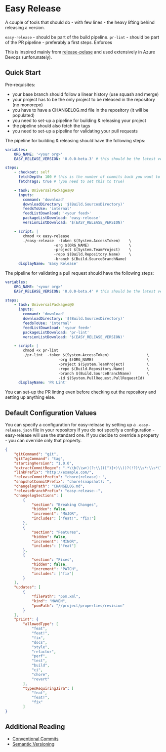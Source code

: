 # Easy Release

A couple of tools that should do - with few lines - the heavy lifting behind 
releasing a version.

`easy-release` - should be part of the build pipeline.
`pr-lint` - should be part of the PR pipeline - preferably a first steps. Enforces 

This is inspired mainly from [release-pelase](https://github.com/googleapis/release-please) and used extensively in Azure Devops (unforunately).

## Quick Start

Pre-requisites:
* your base branch should follow a linear history (use squash and merge)
* your project has to be the only project to be released in the repository (no monorepo)
* you have to have a CHANGELOG.md file in the repository (it will be populated)
* you need to set-up a pipeline for building & releasing your project
* the pipeline should also fetch the tags
* you need to set-up a pipeline for validating your pull requests

The pipeline for building & releasing should have the following steps:
```yaml
variables:
    ORG_NAME: '<your org>'
    EASY_RELEASE_VERSION: '0.0.0-beta.3' # this should be the latest version

steps:
    - checkout: self
      fetchDepth: 100 # this is the number of commits back you want to look. For long lasting project this can be very slow 
      fetchTags: true # (you need to set this to true)

    - task: UniversalPackages@0
      inputs:
        command: 'download'
        downloadDirectory: '$(Build.SourcesDirectory)'
        feedsToUse: 'internal'
        feedListDownload: '<your feed>'
        packageListDownload: 'easy-release'
        versionListDownload: '$(EASY_RELEASE_VERSION)'

    - script: |
        chmod +x easy-release
        ./easy-release  -token $(System.AccessToken)    \
                      -org $(ORG_NAME)                  \
                      -project $(System.TeamProject)    \
                      -repo $(Build.Repository.Name)    \
                      -branch $(Build.SourceBranchName)
      displayName: 'Easy Release'
```

The pipeline for validating a pull request should have the following steps:

```yaml
variables:
    ORG_NAME: '<your org>'
    EASY_RELEASE_VERSION: '0.0.0-beta.4' # this should be the latest version

steps:
    - task: UniversalPackages@0
      inputs:
        command: 'download'
        downloadDirectory: '$(Build.SourcesDirectory)'
        feedsToUse: 'internal'
        feedListDownload: '<your feed>'
        packageListDownload: 'pr-lint'
        versionListDownload: '$(EASY_RELEASE_VERSION)'

    - script: |
        chmod +x pr-lint
        ./pr-lint  -token $(System.AccessToken)                 \
                        -org $(ORG_NAME)                        \
                        -project $(System.TeamProject)          \
                        -repo $(Build.Repository.Name)          \
                        -branch $(Build.SourceBranchName)       \
                        -id $(System.PullRequest.PullRequestId)
      displayName: 'PR Lint'
```
You can set-up the PR linting even before checking out the repository and setting up anything else.


## Default Configuration Values

You can specify a configuration for easy-release by setting up a `.easy-release.json` file in your repository
If you do not specify a configuration - easy-release will use the standard one. 
If you decide to override a property - you can override only that property.

```json
{
    "gitCommand": "git",
    "gitTagCommand": "tag",
    "startingVersion": "1.0.0",
    "extractCommitRegex": ".*\\b(\\w+)(?:\\(([^)]+)\\))?(!?)\\s*:\\s*(?:\\[(.*?)\\]\\s*)?(.+)$",
    "linkPrefix": "http://example.com/",
    "releaseCommitPrefix": "chore(release): ",
    "snapshotCommitPrefix": "chore(snapshot): ",
    "changelogPath": "CHANGELOG.md",
    "releaseBranchPrefix": "easy-release--",
    "changelogSections": [
        {
            "section": "Breaking Changes",
            "hidden": false,
            "increment": "MAJOR",
            "includes": ["feat!", "fix!"]
        },
        {
            "section": "Features",
            "hidden": false,
            "increment": "MINOR",
            "includes": ["feat"]
        },
        {
            "section": "Fixes",
            "hidden": false,
            "increment": "PATCH",
            "includes": ["fix"]
        }
    ],
    "updates": [
        {
            "filePath": "pom.xml",
            "kind": "MAVEN",
            "pomPath": "//project/properties/revision"
        }
    ],
    "prLint": {
        "allowedType": [
            "feat",
            "feat!",
            "fix",
            "docs",
            "style",
            "refactor",
            "perf",
            "test",
            "build",
            "ci",
            "chore",
            "revert"
        ],
        "typesRequiringJira": [
            "feat",
            "feat!",
            "fix"
        ]
}
```

## Additional Reading
 * [Conventional Commits](https://www.conventionalcommits.org/en/v1.0.0/)
 * [Semantic Versioning](https://semver.org/)
